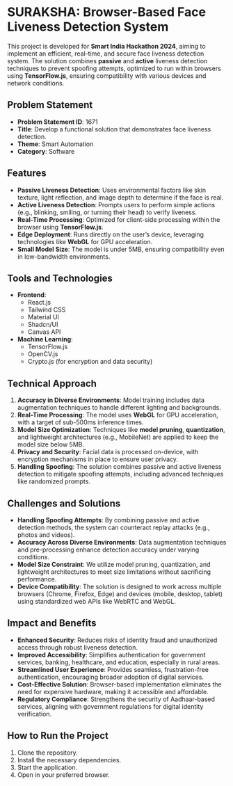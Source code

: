 # SURAKSHA: Browser-Based Face Liveness Detection System

This project is developed for **Smart India Hackathon 2024**, aiming to implement an efficient, real-time, and secure face liveness detection system. The solution combines **passive** and **active** liveness detection techniques to prevent spoofing attempts, optimized to run within browsers using **TensorFlow.js**, ensuring compatibility with various devices and network conditions.

## Problem Statement

- **Problem Statement ID**: 1671  
- **Title**: Develop a functional solution that demonstrates face liveness detection.  
- **Theme**: Smart Automation  
- **Category**: Software  

## Features

- **Passive Liveness Detection**: Uses environmental factors like skin texture, light reflection, and image depth to determine if the face is real.
- **Active Liveness Detection**: Prompts users to perform simple actions (e.g., blinking, smiling, or turning their head) to verify liveness.
- **Real-Time Processing**: Optimized for client-side processing within the browser using **TensorFlow.js**.
- **Edge Deployment**: Runs directly on the user’s device, leveraging technologies like **WebGL** for GPU acceleration.
- **Small Model Size**: The model is under 5MB, ensuring compatibility even in low-bandwidth environments.

## Tools and Technologies

- **Frontend**: 
  - React.js
  - Tailwind CSS
  - Material UI
  - Shadcn/UI
  - Canvas API
- **Machine Learning**:
  - TensorFlow.js
  - OpenCV.js
  - Crypto.js (for encryption and data security)

## Technical Approach

1. **Accuracy in Diverse Environments**: Model training includes data augmentation techniques to handle different lighting and backgrounds.
2. **Real-Time Processing**: The model uses **WebGL** for GPU acceleration, with a target of sub-500ms inference times.
3. **Model Size Optimization**: Techniques like **model pruning**, **quantization**, and lightweight architectures (e.g., MobileNet) are applied to keep the model size below 5MB.
4. **Privacy and Security**: Facial data is processed on-device, with encryption mechanisms in place to ensure user privacy.
5. **Handling Spoofing**: The solution combines passive and active liveness detection to mitigate spoofing attempts, including advanced techniques like randomized prompts.

## Challenges and Solutions

- **Handling Spoofing Attempts**: By combining passive and active detection methods, the system can counteract replay attacks (e.g., photos and videos).
- **Accuracy Across Diverse Environments**: Data augmentation techniques and pre-processing enhance detection accuracy under varying conditions.
- **Model Size Constraint**: We utilize model pruning, quantization, and lightweight architectures to meet size limitations without sacrificing performance.
- **Device Compatibility**: The solution is designed to work across multiple browsers (Chrome, Firefox, Edge) and devices (mobile, desktop, tablet) using standardized web APIs like WebRTC and WebGL.

## Impact and Benefits

- **Enhanced Security**: Reduces risks of identity fraud and unauthorized access through robust liveness detection.
- **Improved Accessibility**: Simplifies authentication for government services, banking, healthcare, and education, especially in rural areas.
- **Streamlined User Experience**: Provides seamless, frustration-free authentication, encouraging broader adoption of digital services.
- **Cost-Effective Solution**: Browser-based implementation eliminates the need for expensive hardware, making it accessible and affordable.
- **Regulatory Compliance**: Strengthens the security of Aadhaar-based services, aligning with government regulations for digital identity verification.

## How to Run the Project

1. Clone the repository.
2. Install the necessary dependencies.
3. Start the application.
4. Open in your preferred browser.
